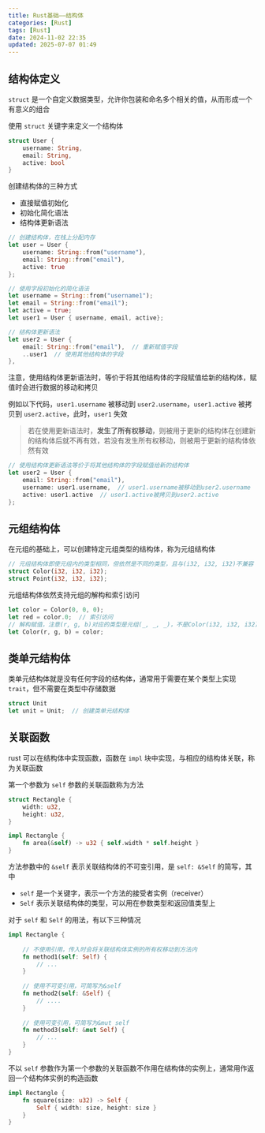 ```yaml
---
title: Rust基础——结构体
categories: [Rust]
tags: [Rust]
date: 2024-11-02 22:35
updated: 2025-07-07 01:49
---
```

## 结构体定义

`struct` 是一个自定义数据类型，允许你包装和命名多个相关的值，从而形成一个有意义的组合

使用 `struct` 关键字来定义一个结构体

```rust
struct User {
    username: String,
    email: String,
    active: bool
}
```

创建结构体的三种方式

- 直接赋值初始化
- 初始化简化语法
- 结构体更新语法

```rust
// 创建结构体，在栈上分配内存
let user = User {
    username: String::from("username"),
    email: String::from("email"),
    active: true
};

// 使用字段初始化的简化语法
let username = String::from("username1");
let email = String::from("email");
let active = true;
let user1 = User { username, email, active};

// 结构体更新语法
let user2 = User {
    email: String::from("email"),  // 重新赋值字段
    ..user1  // 使用其他结构体的字段
},
```

注意，使用结构体更新语法时，等价于将其他结构体的字段赋值给新的结构体，赋值时会进行数据的移动和拷贝

例如以下代码，`user1.username` 被移动到 `user2.username`，`user1.active` 被拷贝到 `user2.active`，此时，`user1` 失效

> 若在使用更新语法时，**发生了所有权移动**，则被用于更新的结构体在创建新的结构体后就不再有效，若没有发生所有权移动，则被用于更新的结构体依然有效

```rust
// 使用结构体更新语法等价于将其他结构体的字段赋值给新的结构体
let user2 = User {
    email: String::from("email"),
    username: user1.username,  // user1.username被移动到user2.username
    active: user1.active  // user1.active被拷贝到user2.active
};
```

## 元组结构体

在元组的基础上，可以创建特定元组类型的结构体，称为元组结构体

```rust
// 元组结构体即使元组内的类型相同，但依然是不同的类型，且与(i32, i32, i32)不兼容
struct Color(i32, i32, i32);
struct Point(i32, i32, i32);
```

元组结构体依然支持元组的解构和索引访问

```rust
let color = Color(0, 0, 0);
let red = color.0;  // 索引访问
// 解构赋值，注意(r, g, b)对应的类型是元组(_, _, _)，不是Color(i32, i32, i32)
let Color(r, g, b) = color;
```

## 类单元结构体

类单元结构体就是没有任何字段的结构体，通常用于需要在某个类型上实现 `trait`，但不需要在类型中存储数据

```rust
struct Unit
let unit = Unit;  // 创建类单元结构体
```

## 关联函数

rust 可以在结构体中实现函数，函数在 `impl` 块中实现，与相应的结构体关联，称为关联函数

第一个参数为 `self` 参数的关联函数称为方法

```rust
struct Rectangle {
    width: u32,
    height: u32,
}

impl Rectangle {
    fn area(&self) -> u32 { self.width * self.height }
}
```

方法参数中的 `&self` 表示关联结构体的不可变引用，是 `self: &Self` 的简写，其中

- `self` 是一个关键字，表示一个方法的接受者实例（receiver）
- `Self` 表示关联结构体的类型，可以用在参数类型和返回值类型上

对于 `self` 和 `Self` 的用法，有以下三种情况

```rust
impl Rectangle {
    
    // 不使用引用，传入时会将关联结构体实例的所有权移动到方法内
    fn method1(self: Self) {
        // ...
    }
    
    // 使用不可变引用，可简写为&self
    fn method2(self: &Self) {
        // ....
    }
    
    // 使用可变引用，可简写为&mut self
    fn method3(self: &mut Self) {
        // ...
    }
}
```

不以 `self` 参数作为第一个参数的关联函数不作用在结构体的实例上，通常用作返回一个结构体实例的构造函数

```rust
impl Rectangle {
    fn square(size: u32) -> Self {
        Self { width: size, height: size }
    }
}
```
